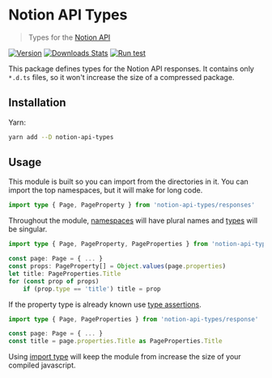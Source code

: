 # Notion API Types

> Types for the [Notion API](https://developers.notion.com)

[![Version][version-image]][version-link]
[![Downloads Stats][npm-downloads]][npm-link]
[![Run test][test-status]][test-link]

This package defines types for the Notion API responses.
It contains only `*.d.ts` files, so it won't increase the size of a compressed package.

## Installation

Yarn:

```sh
yarn add --D notion-api-types
```

## Usage

This module is built so you can import from the directories in it.
You can import the top namespaces, but it will make for long code.

```ts
import type { Page, PageProperty } from 'notion-api-types/responses'
```

Throughout the module,
[namespaces](https://www.typescriptlang.org/docs/handbook/namespaces.html)
will have plural names and
[types](https://www.typescriptlang.org/docs/handbook/2/everyday-types.html#type-aliases)
will be singular.

```ts
import type { Page, PageProperty, PageProperties } from 'notion-api-types/responses'

const page: Page = { ... }
const props: PageProperty[] = Object.values(page.properties)
let title: PageProperties.Title
for (const prop of props)
    if (prop.type == 'title') title = prop
```

If the property type is already known use
[type assertions](https://www.typescriptlang.org/docs/handbook/2/everyday-types.html#type-assertions).

```ts
import type { Page, PageProperties } from 'notion-api-types/response'

const page: Page = { ... }
const title = page.properties.Title as PageProperties.Title
```

Using
[import type](https://www.typescriptlang.org/docs/handbook/2/everyday-types.html#type-aliases)
will keep the module from increase the size of your compiled javascript.

<!-- Markdown link & img dfn's -->

[version-image]: https://img.shields.io/github/package-json/v/bkeys818/notion-api-types/v0.3.0?label=version
[version-link]: https://github.com/bkeys818/notion-api-types/releases/tag/v0.3.0
[npm-downloads]: https://img.shields.io/npm/dm/notion-api-types.svg
[npm-link]: https://www.npmjs.com/package/notion-api-types/v/0.3.0
[test-status]: https://github.com/bkeys818/notion-api-types/actions/workflows/push-to-main.yaml/badge.svg?branch=main&event=push
[test-link]: https://github.com/bkeys818/notion-api-types/actions/workflows/push-to-main.yaml
